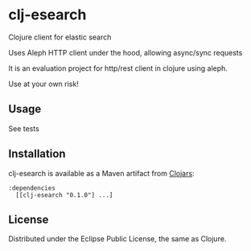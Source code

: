 # clj-esearch

Clojure client for elastic search

Uses Aleph HTTP client under the hood, allowing async/sync requests

It is an evaluation project for http/rest client in clojure using aleph.

Use at your own risk!

## Usage

See tests

## Installation

clj-esearch is available as a Maven artifact from [Clojars](http://clojars.org/clj-esearch):

    :dependencies
      [[clj-esearch "0.1.0"] ...]

## License

Distributed under the Eclipse Public License, the same as Clojure.
